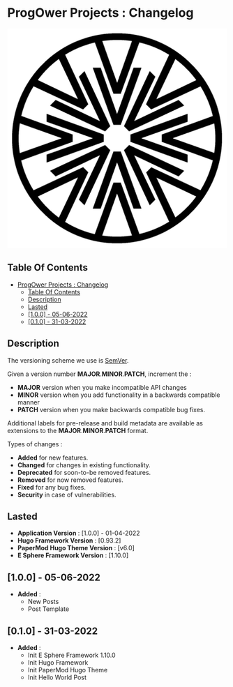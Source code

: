 # ProgOwer Projects : Changelog

![Icon](./icon.png)

## Table Of Contents

- [ProgOwer Projects : Changelog](#progower-projects--changelog)
  - [Table Of Contents](#table-of-contents)
  - [Description](#description)
  - [Lasted](#lasted)
  - [[1.0.0] - 05-06-2022](#100---05-06-2022)
  - [[0.1.0] - 31-03-2022](#010---31-03-2022)

## Description

The versioning scheme we use is [SemVer](http://semver.org/).

Given a version number **MAJOR**.**MINOR**.**PATCH**, increment the :

- **MAJOR** version when you make incompatible API changes
- **MINOR** version when you add functionality in a backwards compatible manner
- **PATCH** version when you make backwards compatible bug fixes.

Additional labels for pre-release and build metadata are available as extensions to the **MAJOR**.**MINOR**.**PATCH** format.

Types of changes :

- **Added** for new features.
- **Changed** for changes in existing functionality.
- **Deprecated** for soon-to-be removed features.
- **Removed** for now removed features.
- **Fixed** for any bug fixes.
- **Security** in case of vulnerabilities.

## Lasted

- **Application Version** : [1.0.0] - 01-04-2022
- **Hugo Framework Version** : [0.93.2]
- **PaperMod Hugo Theme Version** : [v6.0]
- **E Sphere Framework Version** : [1.10.0]

## [1.0.0] - 05-06-2022

- **Added** :
  - New Posts
  - Post Template

## [0.1.0] - 31-03-2022

- **Added** :
  - Init E Sphere Framework 1.10.0
  - Init Hugo Framework
  - Init PaperMod Hugo Theme
  - Init Hello World Post
